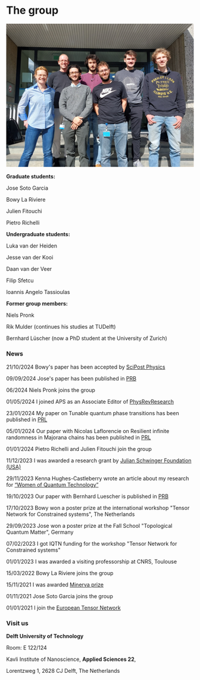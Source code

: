 The group
===============================

![outing](assets/images/group2024.jpg)


**Graduate students:**

Jose Soto Garcia 

Bowy La Riviere

Julien Fitouchi
 
Pietro Richelli

**Undergraduate students:**

Luka van der Heiden

Jesse van der Kooi

Daan van der Veer

Filip Sfetcu

Ioannis Angelo Tassioulas 

**Former group members:**

Niels Pronk

Rik Mulder (continues his studies at TUDelft)

Bernhard Lüscher (now a PhD student at the University of Zurich)

### **News**

21/10/2024 Bowy's paper has been accepted by [SciPost Physics](https://scipost.org/submissions/2406.20093v2/)

09/09/2024 Jose's paper has been published in [PRB](https://journals.aps.org/prb/abstract/10.1103/PhysRevB.110.125113)

06/2024 Niels Pronk joins the group

01/05/2024 I joined APS as an Associate Editor of [PhysRevResearch](https://journals.aps.org/prresearch/staff)

23/01/2024 My paper on Tunable quantum phase transitions has been published in [PRL](https://journals.aps.org/prl/abstract/10.1103/PhysRevLett.132.076505)

05/01/2024 Our paper with Nicolas Laflorencie on Resilient infinite randomness in Majorana chains has been published in [PRL](https://journals.aps.org/prl/abstract/10.1103/PhysRevLett.132.056502)

01/01/2024 Pietro Richelli and Julien Fitouchi join the group

11/12/2023 I was awarded a research grant by [Julian Schwinger Foundation (USA)](https://schwingerfoundation.org/awardedgrants.php)

29/11/2023 Kenna Hughes-Castleberry wrote an article about my research for [“Women of Quantum Technology”](
https://www.insidequantumtechnology.com/news-archive/women-of-quantum-technology-dr-natalia-chepiga-of-delft-university-of-technology/)

19/10/2023 Our paper with Bernhard Luescher is published in [PRB](https://journals.aps.org/prb/abstract/10.1103/PhysRevB.108.184425)

17/10/2023 Bowy won a poster prize at the international workshop "Tensor Network for Constrained systems", The Netherlands

29/09/2023 Jose won a poster prize at the Fall School "Topological Quantum Matter", Germany

07/02/2023 I got IQTN funding for the workshop "Tensor Network for Constrained systems"

01/01/2023 I was awarded a visiting professorship at CNRS, Toulouse

15/03/2022 Bowy La Riviere joins the group

15/11/2021 I was awarded [Minerva prize](https://dutchphysicscouncil.nl/613-4/)

01/11/2021 Jose Soto Garcia joins the group

01/01/2021 I join the [European Tensor Network](https://nextcloud.tfk.ph.tum.de/etn/)



### **Visit us**

**Delft University of Technology**

Room: E 122/124 

Kavli Institute of Nanoscience,  **Applied Sciences 22**,

Lorentzweg 1, 2628 CJ Delft,  The Netherlands




